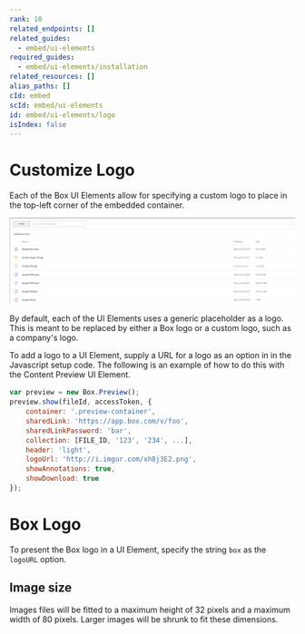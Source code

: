```yaml
---
rank: 10
related_endpoints: []
related_guides:
  - embed/ui-elements
required_guides:
  - embed/ui-elements/installation
related_resources: []
alias_paths: []
cId: embed
scId: embed/ui-elements
id: embed/ui-elements/logo
isIndex: false
---
```


# Customize Logo

Each of the Box UI Elements allow for specifying a custom logo to place in the
top-left corner of the embedded container.

<ImageFrame border>

![Custom logo](./images/elements-logo.png)

</ImageFrame>

By default, each of the UI Elements uses a generic placeholder as a logo. This
is meant to be replaced by either a Box logo or a custom logo, such as a
company's logo.

To add a logo to a UI Element, supply a URL for a logo as an option in in the
Javascript setup code. The following is an example of how to do this with the
Content Preview UI Element.

```js
var preview = new Box.Preview();
preview.show(fileId, accessToken, {
    container: '.preview-container',
    sharedLink: 'https://app.box.com/v/foo',
    sharedLinkPassword: 'bar',
    collection: [FILE_ID, '123', '234', ...],
    header: 'light',
    logoUrl: 'http://i.imgur.com/xh8j3E2.png',
    showAnnotations: true,
    showDownload: true
});
```

<Message>

  # Box Logo

  To present the Box logo in a UI Element, specify the string `box` as the
  `logoURL` option.

</Message>

## Image size

Images files will be fitted to a maximum height of 32 pixels and a maximum width
of 80 pixels. Larger images will be shrunk to fit these dimensions.
